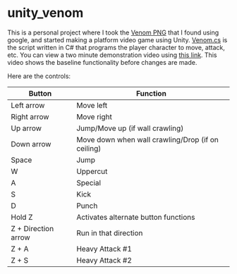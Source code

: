 # unity_venom

This is a personal project where I took the [Venom PNG](https://github.com/Scorpio-555/unity_venom/blob/main/venom%20master%20sprite%20sheet.png) that I found using google, and started making a platform video game using Unity. [Venom.cs](https://github.com/Scorpio-555/unity_venom/blob/main/Venom.cs) is the script written in C# that programs the player character to move, attack, etc. You can view a two minute demonstration video using [this link](https://cdnapisec.kaltura.com/index.php/extwidget/preview/partner_id/1157612/uiconf_id/42438192/entry_id/1_s25oqqd9/embed/dynamic). This video shows the baseline functionality before changes are made.

Here are the controls:

| Button | Function |
| ------ | -------- |
| Left arrow | Move left |
| Right arrow | Move right |
| Up arrow | Jump/Move up (if wall crawling) |
| Down arrow | Move down when wall crawling/Drop (if on ceiling) |
| Space | Jump |
| W | Uppercut |
| A | Special |
| S | Kick |
| D | Punch |
| Hold Z | Activates alternate button functions |
| Z + Direction arrow | Run in that direction |
| Z + A | Heavy Attack #1 |
| Z + S | Heavy Attack #2 |
